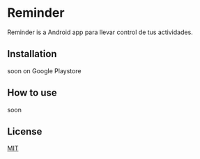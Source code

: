 # Reminder

Reminder is a Android app para llevar control de tus actividades.

## Installation

soon on Google Playstore

## How to use

soon

## License
[MIT](https://choosealicense.com/licenses/mit/)